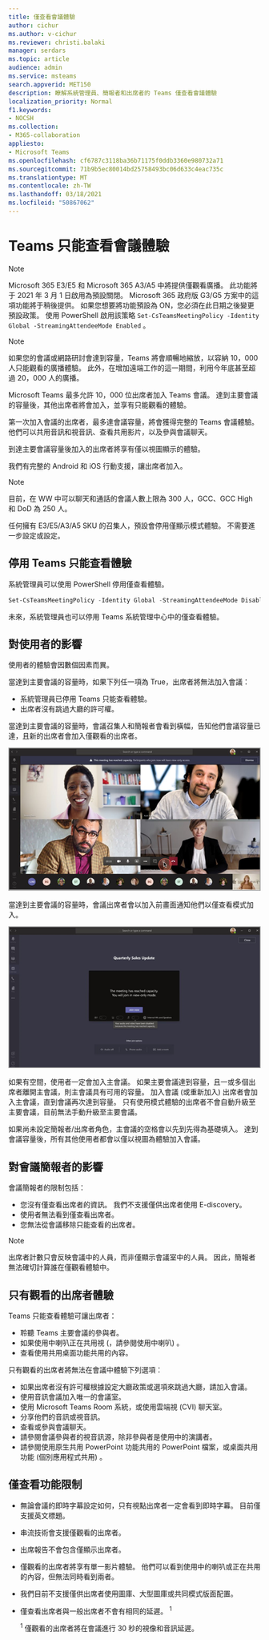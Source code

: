 ```yaml
---
title: 僅查看會議體驗
author: cichur
ms.author: v-cichur
ms.reviewer: christi.balaki
manager: serdars
ms.topic: article
audience: admin
ms.service: msteams
search.appverid: MET150
description: 瞭解系統管理員、簡報者和出席者的 Teams 僅查看會議體驗
localization_priority: Normal
f1.keywords:
- NOCSH
ms.collection:
- M365-collaboration
appliesto:
- Microsoft Teams
ms.openlocfilehash: cf6787c3118ba36b71175f0ddb3360e980732a71
ms.sourcegitcommit: 71b9b5ec80014bd25758493bc06d633c4eac735c
ms.translationtype: MT
ms.contentlocale: zh-TW
ms.lasthandoff: 03/18/2021
ms.locfileid: "50867062"
---
```

# <a name="teams-view-only-meeting-experience"></a>Teams 只能查看會議體驗

> [!Note]
> Microsoft 365 E3/E5 和 Microsoft 365 A3/A5 中將提供僅觀看廣播。 此功能將于 2021 年 3 月 1 日啟用為預設關閉。 Microsoft 365 政府版 G3/G5 方案中的這項功能將于稍後提供。 如果您想要將功能預設為 ON，您必須在此日期之後變更預設政策。 使用 PowerShell 啟用該策略 `Set-CsTeamsMeetingPolicy -Identity Global -StreamingAttendeeMode Enabled` 。

> [!Note]
> 如果您的會議或網路研討會達到容量，Teams 將會順暢地縮放，以容納 10，000 人只能觀看的廣播體驗。 此外，在增加遠端工作的這一期間，利用今年底甚至超過 20，000 人的廣播。

Microsoft Teams 最多允許 10，000 位出席者加入 Teams 會議。 達到主要會議的容量後，其他出席者將會加入，並享有只能觀看的體驗。

第一次加入會議的出席者，最多達會議容量，將會獲得完整的 Teams 會議體驗。 他們可以共用音訊和視音訊、查看共用影片，以及參與會議聊天。

到達主要會議容量後加入的出席者將享有僅以視圖顯示的體驗。

我們有完整的 Android 和 iOS 行動支援，讓出席者加入。

> [!Note]
> 目前，在 WW 中可以聊天和通話的會議人數上限為 300 人，GCC、GCC High 和 DoD 為 250 人。

任何擁有 E3/E5/A3/A5 SKU 的召集人，預設會停用僅顯示模式體驗。 不需要進一步設定或設定。

## <a name="disable-teams-view-only-experience"></a>停用 Teams 只能查看體驗

系統管理員可以使用 PowerShell 停用僅查看體驗。

```PowerShell
Set-CsTeamsMeetingPolicy -Identity Global -StreamingAttendeeMode Disabled
```

未來，系統管理員也可以停用 Teams 系統管理中心中的僅查看體驗。

## <a name="impact-to-users"></a>對使用者的影響

使用者的體驗會因數個因素而異。

當達到主要會議的容量時，如果下列任一項為 True，出席者將無法加入會議：

- 系統管理員已停用 Teams 只能查看體驗。
- 出席者沒有跳過大廳的許可權。

當達到主要會議的容量時，會議召集人和簡報者會看到橫幅，告知他們會議容量已達，且新的出席者會加入僅觀看的出席者。

  ![適用于召集人和簡報者的 Teams 用戶端和橫幅訊息](media/chat-and-banner-message.png)

當達到主要會議的容量時，會議出席者會以加入前畫面通知他們以僅查看模式加入。

  ![Teams 加入前畫面，以及參與者的訊息，告知他們將以僅以模式加入](media/view-only-pre-join-screen.png)

如果有空間，使用者一定會加入主會議。 如果主要會議達到容量，且一或多個出席者離開主會議，則主會議具有可用的容量。 加入會議 (或重新加入) 出席者會加入主會議，直到會議再次達到容量。 只有使用模式體驗的出席者不會自動升級至主要會議，目前無法手動升級至主要會議。

如果尚未設定簡報者/出席者角色，主會議的空格會以先到先得為基礎填入。 達到會議容量後，所有其他使用者都會以僅以視圖為體驗加入會議。

## <a name="impact-to-meeting-presenters"></a>對會議簡報者的影響

會議簡報者的限制包括：

- 您沒有僅查看出席者的資訊。 我們不支援僅供出席者使用 E-discovery。
- 使用者無法看到僅查看出席者。
- 您無法從會議移除只能查看的出席者。

> [!Note]
> 出席者計數只會反映會議中的人員，而非僅顯示會議室中的人員。 因此，簡報者無法確切計算誰在僅觀看體驗中。

## <a name="experience-for-view-only-attendees"></a>只有觀看的出席者體驗

Teams 只能查看體驗可讓出席者：

- 聆聽 Teams 主要會議的參與者。
- 如果使用中喇叭正在共用視 (，請參閱使用中喇叭) 。
- 查看使用共用桌面功能共用的內容。

只有觀看的出席者將無法在會議中體驗下列選項：

- 如果出席者沒有許可權根據設定大廳政策或選項來跳過大廳，請加入會議。
- 使用音訊會議加入唯一的會議室。
- 使用 Microsoft Teams Room 系統，或使用雲端視 (CVI) 聊天室。
- 分享他們的音訊或視音訊。
- 查看或參與會議聊天。
- 請參閱會議參與者的視音訊源，除非參與者是使用中的演講者。
- 請參閱使用原生共用 PowerPoint 功能共用的 PowerPoint 檔案，或桌面共用功能 (個別應用程式共用) 。

## <a name="view-only-feature-limitations"></a>僅查看功能限制

- 無論會議的即時字幕設定如何，只有視點出席者一定會看到即時字幕。 目前僅支援英文標題。
- 串流技術會支援僅觀看的出席者。
- 出席報告不會包含僅顯示出席者。
- 僅觀看的出席者將享有單一影片體驗。 他們可以看到使用中的喇叭或正在共用的內容，但無法同時看到兩者。
- 我們目前不支援僅供出席者使用圖庫、大型圖庫或共同模式版面配置。   
- 僅查看出席者與一般出席者不會有相同的延遲。 <sup>1</sup>

  <sup>1</sup> 僅觀看的出席者將在會議進行 30 秒的視像和音訊延遲。  
